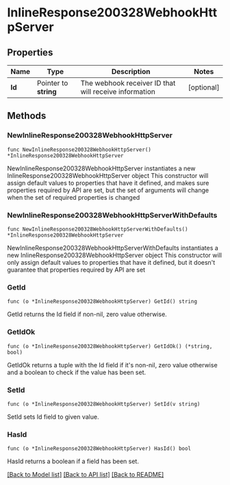 # InlineResponse200328WebhookHttpServer

## Properties

Name | Type | Description | Notes
------------ | ------------- | ------------- | -------------
**Id** | Pointer to **string** | The webhook receiver ID that will receive information | [optional] 

## Methods

### NewInlineResponse200328WebhookHttpServer

`func NewInlineResponse200328WebhookHttpServer() *InlineResponse200328WebhookHttpServer`

NewInlineResponse200328WebhookHttpServer instantiates a new InlineResponse200328WebhookHttpServer object
This constructor will assign default values to properties that have it defined,
and makes sure properties required by API are set, but the set of arguments
will change when the set of required properties is changed

### NewInlineResponse200328WebhookHttpServerWithDefaults

`func NewInlineResponse200328WebhookHttpServerWithDefaults() *InlineResponse200328WebhookHttpServer`

NewInlineResponse200328WebhookHttpServerWithDefaults instantiates a new InlineResponse200328WebhookHttpServer object
This constructor will only assign default values to properties that have it defined,
but it doesn't guarantee that properties required by API are set

### GetId

`func (o *InlineResponse200328WebhookHttpServer) GetId() string`

GetId returns the Id field if non-nil, zero value otherwise.

### GetIdOk

`func (o *InlineResponse200328WebhookHttpServer) GetIdOk() (*string, bool)`

GetIdOk returns a tuple with the Id field if it's non-nil, zero value otherwise
and a boolean to check if the value has been set.

### SetId

`func (o *InlineResponse200328WebhookHttpServer) SetId(v string)`

SetId sets Id field to given value.

### HasId

`func (o *InlineResponse200328WebhookHttpServer) HasId() bool`

HasId returns a boolean if a field has been set.


[[Back to Model list]](../README.md#documentation-for-models) [[Back to API list]](../README.md#documentation-for-api-endpoints) [[Back to README]](../README.md)


